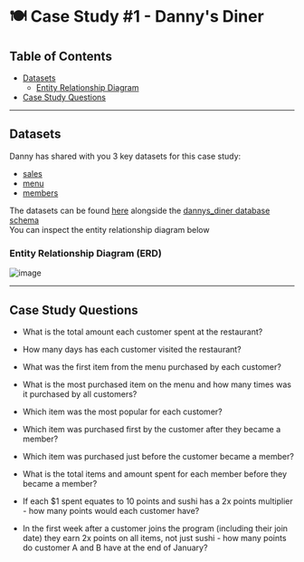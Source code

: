 # 🍽 Case Study #1 - Danny's Diner 

## Table of Contents
- [Datasets](https://github.com/Ayo-G/Danny-Ma-Sql-Challenge/tree/main/Case%20Study%20%231%20-%20Danny's%20Diner#datasets)
  - [Entity Relationship Diagram](https://github.com/Ayo-G/Danny-Ma-Sql-Challenge/tree/main/Case%20Study%20%231%20-%20Danny's%20Diner#entity-relationship-diagram-erd)
- [Case Study Questions](https://github.com/Ayo-G/Danny-Ma-Sql-Challenge/tree/main/Case%20Study%20%231%20-%20Danny's%20Diner#case-study-questions)

---------------------------------

## Datasets
Danny has shared with you 3 key datasets for this case study:
- [sales](https://github.com/Ayo-G/Danny-Ma-Sql-Challenge/blob/main/Case%20Study%20%231%20-%20Danny's%20Diner/datasets/sales.csv)
- [menu](https://github.com/Ayo-G/Danny-Ma-Sql-Challenge/blob/main/Case%20Study%20%231%20-%20Danny's%20Diner/datasets/menu.csv)
- [members](https://github.com/Ayo-G/Danny-Ma-Sql-Challenge/blob/main/Case%20Study%20%231%20-%20Danny's%20Diner/datasets/members.csv)

The datasets can be found [here](https://github.com/Ayo-G/Danny-Ma-Sql-Challenge/tree/main/Case%20Study%20%231%20-%20Danny's%20Diner/datasets) alongside the [dannys_diner database schema](https://github.com/Ayo-G/Danny-Ma-Sql-Challenge/blob/main/Case%20Study%20%231%20-%20Danny's%20Diner/datasets/case-study-1-schema.sql) <br>
You can inspect the entity relationship diagram below
  ### Entity Relationship Diagram (ERD)
 
  ![image](https://user-images.githubusercontent.com/110608447/208236784-078c4300-122b-432d-887f-cc143a2c32a1.png)

---------------------------------

## Case Study Questions
- What is the total amount each customer spent at the restaurant?

- How many days has each customer visited the restaurant?

- What was the first item from the menu purchased by each customer?

- What is the most purchased item on the menu and how many times was it purchased by all customers?

- Which item was the most popular for each customer?

- Which item was purchased first by the customer after they became a member?

- Which item was purchased just before the customer became a member?

- What is the total items and amount spent for each member before they became a member?

- If each $1 spent equates to 10 points and sushi has a 2x points multiplier - how many points would each customer have?

- In the first week after a customer joins the program (including their join date) they earn 2x points on all items, not just sushi - how many points do customer A and     B have at the end of January?

